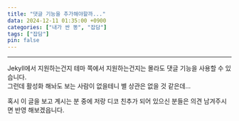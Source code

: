 ```yaml
---
title: "댓글 기능을 추가해야할까..."
data: 2024-12-11 01:35:00 +0900
categories: ["내가 싼 똥", "잡담"]
tags: ["잡담"]
pin: false
---
```

***

Jekyll에서 지원하는건지 테마 쪽에서 지원하는건지는 몰라도 댓글 기능을 사용할 수 있습니다.   
그런데 활성화 해놔도 보는 사람이 없을테니 별 상관은 없을 것 같은데...
   
혹시 이 글을 보고 계시는 분 중에 저랑 디코 친추가 되어 있으신 분들은 의견 남겨주시면 반영 해보겠읍니다.
